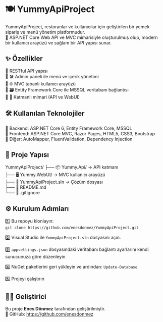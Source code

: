 🍽️ YummyApiProject
====================

YummyApiProject, restoranlar ve kullanıcılar için geliştirilen bir yemek sipariş ve menü yönetim platformudur.  
🚀 ASP.NET Core Web API ve MVC mimarisiyle oluşturulmuş olup, modern bir kullanıcı arayüzü ve sağlam bir API yapısı sunar.

✨ Özellikler
-------------
🔹 RESTful API yapısı  
🔹 🛠️ Admin paneli ile menü ve içerik yönetimi  
🔹 🌐 MVC tabanlı kullanıcı arayüzü  
🔹 🗃️ Entity Framework Core ile MSSQL veritabanı bağlantısı  
🔹 🧱 Katmanlı mimari (API ve WebUI)  

🛠️ Kullanılan Teknolojiler
---------------------------
🔧 Backend: ASP.NET Core 6, Entity Framework Core, MSSQL  
🎨 Frontend: ASP.NET Core MVC, Razor Pages, HTML5, CSS3, Bootstrap  
🧰 Diğer: AutoMapper, FluentValidation, Dependency Injection  

📁 Proje Yapısı
----------------
YummyApiProject/
├── 📦 Yummy.Api/           -> API katmanı  
├── 🖥️ Yummy.WebUI/         -> MVC kullanıcı arayüzü  
├── 📄 YummyApiProject.sln  -> Çözüm dosyası  
├── 📃 README.md  
└── 📂 .gitignore  

⚙️ Kurulum Adımları
---------------------
1️⃣ Bu repoyu klonlayın:  
   `git clone https://github.com/enesdonmez/YummyApiProject.git`

2️⃣ Visual Studio ile `YummyApiProject.sln` dosyasını açın.

3️⃣ `appsettings.json` dosyasındaki veritabanı bağlantı ayarlarını kendi sunucunuza göre düzenleyin.

4️⃣ NuGet paketlerini geri yükleyin ve ardından:
   `Update-Database`

5️⃣ Projeyi çalıştırın

<!-- [🖼️ Ekran Görüntüleri
---------------------
📌 Bu bölüme proje arayüzüne dair ekran görüntüleri ekleyebilirsiniz.  
Örnek:
![Ana Sayfa](screenshots/homepage.png)  
![Admin Paneli](screenshots/admin-panel.png)](url) -->

👨‍💻 Geliştirici
------------------
Bu proje **Enes Dönmez** tarafından geliştirilmiştir.  
🔗 GitHub: https://github.com/enesdonmez


